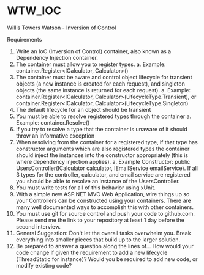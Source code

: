 # WTW_IOC
Willis Towers Watson - Inversion of Control

Requirements
1.	Write an IoC (Inversion of Control) container, also known as a Dependency Injection container.
2.	The container must allow you to register types. 
a.	Example: container.Register<ICalculator, Calculator>()
3.	The container must be aware and control object lifecycle for transient objects (a new instance is created for each request), and singleton objects (the same instance is returned for each request). 
a.	Example: container.Register<ICalculator, Calculator>(LifecycleType.Transient), or container.Register<ICalculator, Calculator>(LifecycleType.Singleton)
4.	The default lifecycle for an object should be transient
5.	You must be able to resolve registered types through the container 
a.	Example: container.Resolve<ICalculator>()
6.	If you try to resolve a type that the container is unaware of it should throw an informative exception
7.	When resolving from the container for a registered type, if that type has constructor arguments which are also registered types the container should inject the instances into the constructor appropriately (this is where dependency injection applies). 
a.	Example Constructor: public UsersController(ICalculator calculator,  IEmailService emailService). If all 3 types for the controller, calculator, and email service are registered you should be able to resolve an instance of the UsersController.
8.	You must write tests for all of this behavior using xUnit.
9.	With a simple new ASP.NET MVC Web Application, wire things up so your Controllers can be constructed using your containers. There are many well documented ways to accomplish this with other containers.
10.	You must use git for source control and push your code to github.com. Please send me the link to your repository at least 1 day before the second interview.
11.	General Suggestion: Don't let the overall tasks overwhelm you. Break everything into smaller pieces that build up to the larger solution.
12.	Be prepared to answer a question along the lines of… How would your code change if given the requirement to add a new lifecycle (ThreadStatic for instance)? Would you be required to add new code, or modify existing code?
